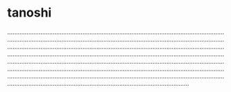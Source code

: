 # tanoshi

............................................................................................................................................................................................................................................................................................................................................................................................................................................................................................................................................................................................................................................................................................................................................................................................................................................................................................................................................................................................................